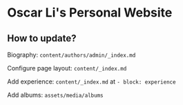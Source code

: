 # Oscar Li's Personal Website

## How to update?

Biography: `content/authors/admin/_index.md`

Configure page layout: `content/_index.md`

Add experience: `content/_index.md` at `- block: experience`

Add albums: `assets/media/albums`

